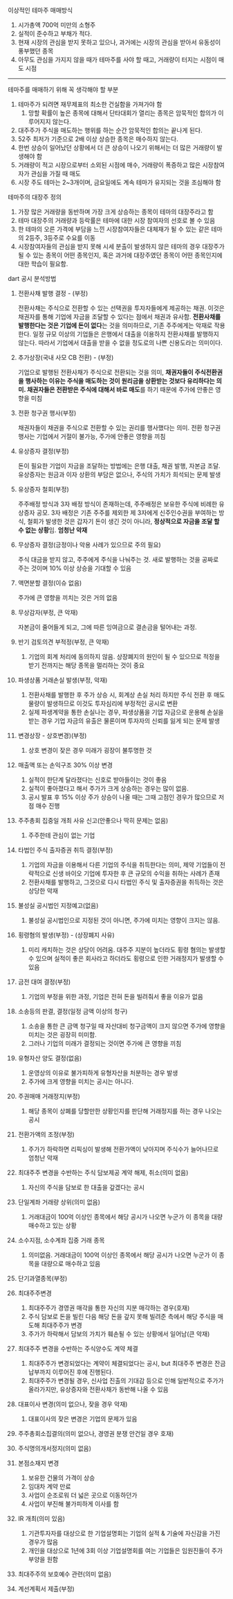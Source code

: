이상적인 테마주 매매방식

1. 시가총액 700억 미만의 소형주
2. 실적이 준수하고 부채가 적다.
3. 현재 시장의 관심을 받지 못하고 있으나, 과거에는 시장의 관심을 받아서 유동성이 풍부했던 종목 
4. 아무도 관심을 가지지 않을 때가 테마주를 사야 할 때고, 거래량이 터지는 시점이 매도 시점

---

 

테마주를 매매하기 위해 꼭 생각해야 할 부분

1. 테마주가 되려면 재무제표의 최소한 건실함을 가져가야 함
   1. 망할 확률이 높은 종목에 대해서 단타대회가 열리는 종목은 암묵적인 합의가 이루어지지 않는다.
2. 대주주가 주식을 매도하는 행위를 하는 순간 암묵적인 합의는 끝나게 된다. 
3. 52주 최저가 기준으로 2배 이상 상승한 종목은 매수하지 않는다.
4. 한번 상승이 일어났던 상황에서 더 큰 상승이 나오기 위해서는 더 많은 거래량이 발생해야 함
5. 거래량이 적고 시장으로부터 소외된 시점에 매수, 거래량이 폭증하고 많은 시장참여자가 관심을 가질 때 매도
6. 시장 주도 테마는 2~3개이며, 금요일에도 계속 테마가 유지되는 것을 조심해야 함



테마주의 대장주 정의

1. 가장 많은 거래량을 동반하며 가장 크게 상승하는 종목이 테마의 대장주라고 함
2. 테마 대장주의 거래량과 등락률은 테마에 대한 시장 참여자의 선호로 볼 수 있음
3. 한 테마의 오른 가격에 부담을 느낀 시장참여자들은 대체재가 될 수 있는 같은 테마의 2등주, 3등주로 수요를 이동
4. 시장참여자들의 관심을 받지 못해 시세 분출이 발생하지 않은 테마의 경우 대장주가 될 수 있는 종목이 어떤 종목인지, 혹은 과거에 대장주였던 종목이 어떤 종목인지에 대한 학습이 필요함.



dart 공시 분석방법

1. 전환사채 발행 결정 - (부정)

   전환사채는 주식으로 전환할 수 있는 선택권을 투자자들에게 제공하는 채권. 이것은 채권자를 통해 기업에 자금을 조달할 수 있다는 점에서 채권과 유사함. **전환사채를 발행한다는 것은 기업에 돈이 없다**는 것을 의미하므로, 기존 주주에게는 악재로 작용한다. 일정 규모 이상의 기업들은 은행에서 대출을 이용하지 전환사채를 발행하지 않는다. 따라서 기업에서 대출을 받을 수 없을 정도로의 나쁜 신용도라는 의미이다.

2. 추가상장(국내 사모 CB 전환) - (부정)

   기업으로 발행된 전환사채가 주식으로 전환되는 것을 의미, **채권자들이 주식전환권을 행사하는 이유는 주식을 매도하는 것이 원리금을 상환받는 것보다 유리하다는 의미. 채권자들은 전환받은 주식에 대해서 바로 매도**를 하기 때문에 주가에 안좋은 영향을 미침

3. 전환 청구권 행사(부정)

   채권자들이 채권을 주식으로 전환할 수 있는 권리를 행사했다는 의미. 전환 청구권 행사는 기업에서 거절이 불가능, 주가에 안좋은 영향을 끼침

4. 유상증자 결정(부정)

   돈이 필요한 기업이 자금을 조달하는 방법에는 은행 대출, 채권 발행, 자본금 조달. 유상증자는 원금과 이자 상환의 부담은 없으나, 주식의 가치가 희석되는 문제 발생

5. 유상증자 철회(부정)

   주주배정 방식과 3자 배정 방식이 존재하는데, 주주배정은 보유한 주식에 비례한 유상증자 공모. 3자 배정은 기존 주주를 제외한 제 3자에게 신주인수권을 부여하는 방식, 철회가 발생한 것은 갑자기 돈이 생긴 것이 아니라, **정상적으로 자금을 조달 할 수 없는 상황**임. **엄청난 악재**

6. 무상증자 결정(긍정이나 악용 사례가 있으므로 주의 필요)

   주식 대금을 받지 않고, 주주에게 주식을 나눠주는 것. 새로 발행하는 것을 공짜로 주는 것이며 10% 이상 상승을 기대할 수 있음

7. 액면분할 결정(이슈 없음)

   주가에 큰 영향을 끼치는 것은 거의 없음

8. 무상감자(부정, 큰 악재)

   자본금이 줄어들게 되고, 그에 따른 잉여금으로 결손금을 털어내는 과정.

9. 반기 검토의견 부적정(부정, 큰 악재)

   1. 기업의 회계 처리에 동의하지 않음. 상장폐지의 원인이 될 수 있으므로 적정을 받기 전까지는 해당 종목을 멀리하는 것이 중요

10. 파생상품 거래손실 발생(부정, 악재)

    1. 전환사채를 발행한 후 주가 상승 시, 회계상 손실 처리 하지만 주식 전환 후 매도 물량이 발생하므로 이것도 투자심리에 부정적인 공시로 변환
    2. 실제 파생계약을 통한 손실나는 경우, 파생상품을 기업 자금으로 운용해 손실을 받는 경우 기업 자금의 유출은 물론이며 투자자의 신뢰를 잃게 되는 문제 발생

11. 변경상장 - 상호변경)(부정)
    1. 상호 변경이 잦은 경우 미래가 굉장이 불투명한 것
12. 매출액 또는 손익구조 30% 이상 변경
    1. 실적이 한단계 달라졌다는 신호로 받아들이는 것이 좋음
    2. 실적이 좋아졌다고 해서 주가가 크게 상승하는 경우는 많이 없음. 
    3. 공시 발표 후 15% 이상 주가 상승이 나올 때는 그때 고점인 경우가 많으므로 저점 매수 진행
13. 주주총회 집중일 개최 사유 신고(안좋으나 딱히 문제는 없음)
    1. 주주한테 관심이 없는 기업
14. 타법인 주식 출자증권 취득 결정(부정)
    1. 기업의 자금을 이용해서 다른 기업의 주식을 취득한다는 의미, 제약 기업들이 전략적으로 신생 바이오 기업에 투자한 후 큰 규모의 수익을 취하는 사례가 존재
    2. 전환사채를 발행하고, 그것으로 다시 타법인 주식 및 출자증권을 취득하는 것은 상당한 악재
15. 불성실 공시법인 지정예고(없음)
    1. 불성실 공시법인으로 지정된 것이 아니면, 주가에 미치는 영향이 크지는 않음.
16. 횡령혐의 발생(부정) - (상장폐지 사유)
    1. 미리 캐치하는 것은 상당이 어려움. 대주주 지분이 높더라도 횡령 혐의는 발생할 수 있으며 실적이 좋은 회사라고 하더라도 횡령으로 인한 거래정지가 발생할 수 있음
17. 금전 대여 결정(부정)
    1. 기업의 부정을 위한 과정, 기업은 전혀 돈을 빌려줘서 좋을 이유가 없음
18. 소송등의 판결, 결정(일정 금액 이상의 청구)
    1. 소송을 통한 큰 금액 청구일 때 자산대비 청구금액이 크지 않으면 주가에 영향을 미치는 것은 굉장히 미미함.
    2. 그러나 기업의 미래가 결정되는 것이면 주가에 큰 영향을 끼침
19. 유형자산 양도 결정(없음)
    1. 운영상의 이유로 불가피하게 유형자산을 처분하는 경우 발생
    2. 주가에 크게 영향을 미치는 공시는 아니다.

20. 주권매매 거래정지(부정)
    1. 해당 종목이 상폐를 당할만한 상황인지를 판단해 거래정지를 하는 경우 나오는 공시
21. 전환가액의 조정(부정)
    1. 주가가 하락하면 리픽싱이 발생해 전환가액이 낮아지며 주식수가 늘어나므로 엄청난 악재
22. 최대주주 변경을 수반하는 주식 담보제공 계약 해제, 취소(의미 없음)
    1. 자신의 주식을 담보로 한 대출을 갚겠다는 공시
23. 단일계좌 거래량 상위(의미 없음)
    1. 거래대금이 100억 이상인 종목에서 해당 공시가 나오면 누군가 이 종목을 대량 매수하고 있는 상황
24. 소수지점, 소수계좌 집중 거래 종목
    1. 의미없음. 거래대금이 100억 이상인 종목에서 해당 공시가 나오면 누군가 이 종목을 대량으로 매수하고 있음
25. 단기과열종목(부정)
26. 최대주주변경
    1. 최대주주가 경영권 매각을 통한 자신의 지분 매각하는 경우(호재)
    2. 주식 담보로 돈을 빌린 다음 해당 돈을 갚지 못해 빌려준 측에서 해당 주식을 매도해 최대주주가 변경
    3. 주가가 하락해서 담보의 가치가 훼손될 수 있는 상황에서 일어남(큰 악재)
27. 최대주주 변경을 수반하는 주식양수도 계약 체결
    1. 최대주주가 변경되었다는 계약이 체결되었다는 공시, but 최대주주 변경은 잔금 납부까지 이루어진 후에 진행된다.
    2. 최대주주가 변경될 경우, 신사업 진출의 기대감 등으로 인해 일반적으로 주가가 올라가지만, 유상증자와 전환사채가 동반해 나올 수 있음
28. 대표이사 변경(의미 없으나, 잦을 경우 악재)
    1. 대표이사의 잦은 변경은 기업의 문제가 있음
29. 주주총회소집결의(의미 없으나, 경영권 분쟁 안건일 경우 호재)
30. 주식명의개서정지(의미 없음)
31. 본점소재지 변경
    1. 보유한 건물의 가격이 상승
    2. 임대차 계약 만료
    3. 사업이 순조로워 더 넓은 곳으로 이동하던가
    4. 사업이 부진해 불가피하게 이사를 함
32. IR 개최(의미 있음)
    1. 기관투자자를 대상으로 한 기업설명회는 기업의 실적 & 기술에 자신감을 가진 경우가 많음
    2. 개인을 대상으로 1년에 3회 이상 기업설명회를 여는 기업들은 임원진들이 주가 부양을 원함
33. 최대주주의 보호예수 관련(의미 없음)
34. 계선계획서 제출(부정)